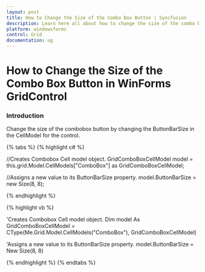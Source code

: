 ```yaml
---
layout: post
title: How to Change the Size of the Combo Box Button | Syncfusion
description: Learn here all about how to change the size of the combo box button of Syncfusion Windows Forms GridControl and more.
platform: windowsforms
control: Grid
documentation: ug
---
```


# How to Change the Size of the Combo Box Button in WinForms GridControl

### Introduction

Change the size of the combobox button by changing the ButtonBarSize in the CellModel for the control. 

{% tabs %}
{% highlight c# %}

//Creates Combobox Cell model object.
GridComboBoxCellModel model = this.grid.Model.CellModels["ComboBox"] as GridComboBoxCellModel;

//Assigns a new value to its ButtonBarSize property. 
model.ButtonBarSize = new Size(8, 8);

{% endhighlight %}

{% highlight vb %}

'Creates Combobox Cell model object.
Dim model As GridComboBoxCellModel = CType(Me.Grid.Model.CellModels("ComboBox"), GridComboBoxCellModel)

'Assigns a new value to its ButtonBarSize property.
model.ButtonBarSize = New Size(8, 8)

{% endhighlight %}
{% endtabs %}
